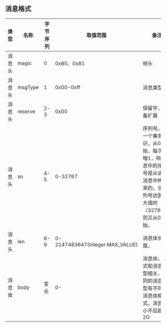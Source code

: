 ## 消息格式

类型		| 名称		 | 字节序列	| 取值范围	    | 备注
--- 	| ----- 	 | ---------| ---------     |----
消息头	| magic 	 | 0 		|0x80、0x81 	    |帧头
消息头   | msgType	 | 1 		|0x00-0xff      |消息类型
消息头   | reserve	 | 2-3 		|0x00	 	    |保留字，以备扩展
消息头   | sn		 | 4-5		|0-32767        |序列号。是一个事务标识，从0开始，每次递增1，响应消息中的序列号是从请求消息中拷贝来的。当序列号达到最大值时（32767），则又从0开始。
消息头	| len		 | 6-9		|0-2147483647(Integer.MAX_VALUE)   |消息体长度。	
消息体	| body		 | 变长		|0-             |消息体。格式和消息类型相关，不同的消息类型有不同的消息体格式。消息大小不应超过2G